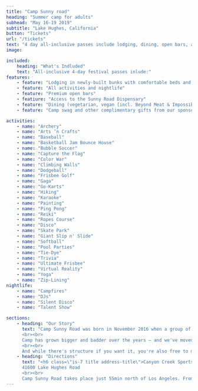 ```yaml
---
title: "Camp Sunny road"
heading: "Summer camp for adults"
subhead: "May 16-19 2019"
subtitle: "Lake Hughes, California"
button: "Tickets"
url: "/tickets"
text: "4 day all-inclusive passes include lodging, dining, open bars, and more."
image: 

included:
    heading: "What's Indluded"
    text: "All-inclusive 4-day festival passes inlude:"
features:
    - feature: "Lodging in newly-built bunks with comfortable beds and in-bunk bathrooms"
    - feature: "All activities and nightlife"
    - feature: "Premium open bars"
    - featiure: "Access to the Sunny Road Dispensary"
    - feature: "Dining (vegetarian, vegan [incl. Beyond Meat & Impossible Foods] and gluten free options available)"
    - feature: "Camp swag and other complimentary gifts from our sponsors"

activities: 
    - name: "Archery"
    - name: "Arts ‘n Crafts"
    - name: "Baseball"
    - name: "Basketball Jam Bounce House"
    - name: "Bubble Soccer"
    - name: "Capture the Flag"
    - name: "Color War"
    - name: "Climbing Walls"
    - name: "Dodgeball" 
    - name: "Frisbee Golf"
    - name: "Gaga" 
    - name: "Go-Karts"
    - name: "Hiking" 
    - name: "Karaoke"
    - name: "Painting"
    - name: "Ping Pong"
    - name: "Reiki"
    - name: "Ropes Course"
    - name: "Disco"
    - name: "Skate Park" 
    - name: "Giant Slip n' Slide"
    - name: "Softball"
    - name: "Pool Parties" 
    - name: "Tie-Dye"
    - name: "Trivia"
    - name: "Ultimate Frisbee"
    - name: "Virtual Reality"
    - name: "Yoga"
    - name: "Zip-Lining"
nightlife:
    - name: "Campfires" 
    - name: "DJs"
    - name: "Silent Disco"
    - name: "Talent Show"

sections:
    - heading: "Our Story"
      text: "Camp Sunny Road was born in November 2016 when a group of friends rallied around the idea of creating their own camp-style festival in Joshua Tree, California. They played capture the flag, roasted marshmallows and taught each other beat-boxing, twerking, AI and yoga.
      <br><br>
      Camp has grown bigger and badder over the years — and we've moved from a modest desert compound to a real accredited summer camp — but the event is still produced by us, for us (and therein lies the magic). Campers build our art installations, DJ our one-of-a-kind dance parties, captain our color war teams and teach our classes.
      <br><br>
      And while there's structure if you want it, you're also free to march to the beat of your own drum. Some come to let loose...some come to play sports...others just come to relax in a setting that's both nostalgic & surreal. But for all, Camp means four days of uninterrupted play, in an immersive and inspiring environment with best friends new and old. That's what we’ve come to know and love about Sunny Road."
    - heading: "Directions"
      text: "<h6 class=\"is-7 title address-title\">Canyon Creek Sports Lodge</h6>
      41600 Lake Hughes Road
      <br><br>
      Camp Sunny Road takes place just 55min north of Los Angeles. From LA, take the 5 to Exit 176B to Lake Hughes Road, then follow Lake Hughes Road to CAMP"
---
```


